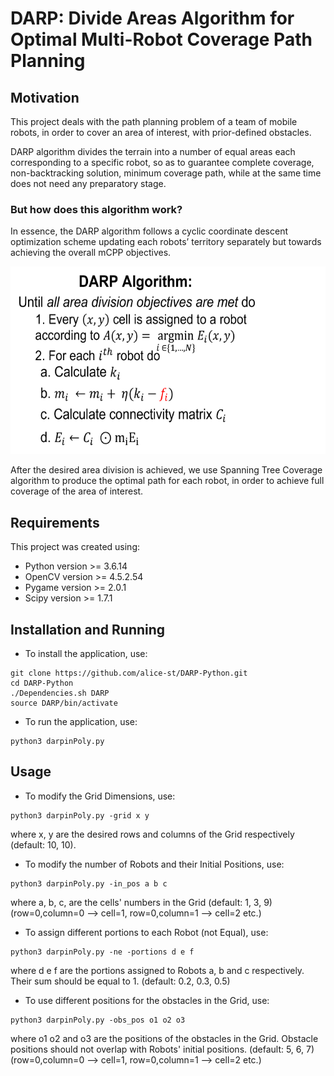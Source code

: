 # DARP: Divide Areas Algorithm for Optimal Multi-Robot Coverage Path Planning

## Motivation

This project deals with the path planning problem of a team of mobile robots, in order to cover an area of interest, with prior-defined obstacles.

DARP algorithm divides the terrain into a number of equal areas each corresponding to a specific robot, so as to guarantee complete coverage, non-backtracking solution, minimum coverage path, while at the same time does not need any preparatory stage.

### But how does this algorithm work?

In essence, the DARP algorithm follows a cyclic coordinate descent optimization scheme updating each robots’ territory separately but towards achieving the overall mCPP objectives.

<p align="center">
  <img width="550" height="300" src="images/DARP.png">
</p>

After the desired area division is achieved, we use Spanning Tree Coverage algorithm to produce the optimal path for each robot, in order to achieve full coverage of the area of interest.


## Requirements

This project was created using:

* Python version >= 3.6.14
* OpenCV version >= 4.5.2.54
* Pygame version >= 2.0.1
* Scipy version >= 1.7.1

## Installation and Running

* To install the application, use:
```
git clone https://github.com/alice-st/DARP-Python.git
cd DARP-Python
./Dependencies.sh DARP
source DARP/bin/activate
```

* To run the application, use:

```
python3 darpinPoly.py
```

## Usage
* To modify the Grid Dimensions, use:
```
python3 darpinPoly.py -grid x y

```
where x, y are the desired rows and columns of the Grid respectively (default: 10, 10).

* To modify the number of Robots and their Initial Positions, use:

```
python3 darpinPoly.py -in_pos a b c

```
where a, b, c, are the cells' numbers in the Grid (default: 1, 3, 9) (row=0,column=0 --> cell=1, row=0,column=1 --> cell=2 etc.)

* To assign different portions to each Robot (not Equal), use:

```
python3 darpinPoly.py -ne -portions d e f

```

where d e f are the portions assigned to Robots a, b and c respectively. Their sum should be equal to 1. (default: 0.2, 0.3, 0.5)

* To use different positions for the obstacles in the Grid, use:

```
python3 darpinPoly.py -obs_pos o1 o2 o3
```

where o1 o2 and o3 are the positions of the obstacles in the Grid. Obstacle positions should not overlap with Robots' initial positions. (default: 5, 6, 7) (row=0,column=0 --> cell=1, row=0,column=1 --> cell=2 etc.)



